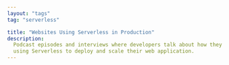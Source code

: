 ```yaml
---
layout: "tags"
tag: "serverless"

title: "Websites Using Serverless in Production"
description:
  Podcast episodes and interviews where developers talk about how they are
  using Serverless to deploy and scale their web application.
---
```

